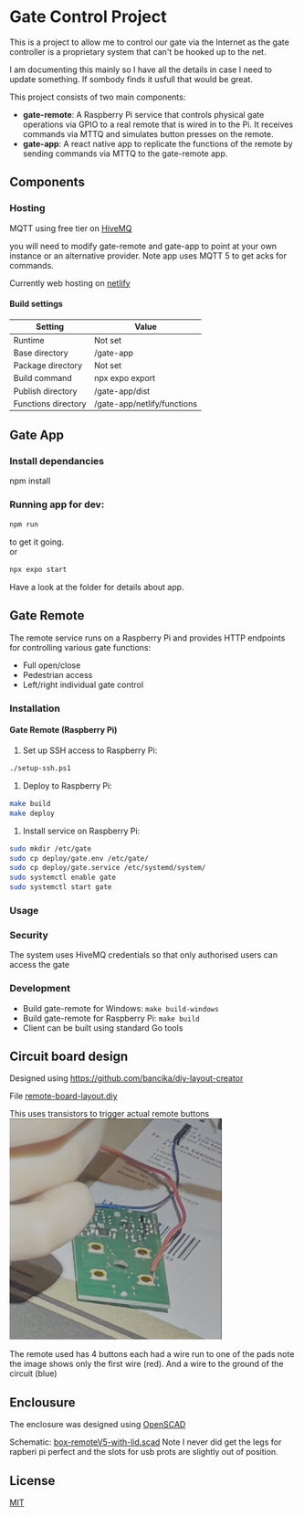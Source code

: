 # Gate Control Project
This is a project to allow me to control our gate via the Internet as the gate
controller is a proprietary system that can't be hooked up to the net.  

I am documenting this mainly so I have all the details in case I need to update
something.  If sombody finds it usfull that would be great.


This project consists of two main components:
- **gate-remote**: A Raspberry Pi service that controls physical gate 
  operations via GPIO to a real remote that is wired in to the Pi.  It receives
  commands via MTTQ and simulates button presses on the remote. 
- **gate-app**: A react native app to replicate the functions of the remote by 
  sending commands via MTTQ to the gate-remote app.

## Components

### Hosting
MQTT using free tier on [HiveMQ](https://www.hivemq.com/)

you will need to modify gate-remote and gate-app to point at your own instance 
or an alternative provider. Note app uses MQTT 5 to get acks for commands.

Currently web hosting on [netlify](https://app.netlify)
#### Build settings

| Setting             | Value                       |
| ------------------- | --------------------------- |
| Runtime             | Not set                     |
| Base directory      | /gate-app                   |
| Package directory   | Not set                     |
| Build command       | npx expo export             |
| Publish directory   | /gate-app/dist              |
| Functions directory | /gate-app/netlify/functions |


## Gate App 

### Install dependancies
npm install 

### Running app for dev:
```bash
npm run
```
to get it going.  
or 
```bash
npx expo start 
```
Have a look at the folder for details about app.


## Gate Remote
The remote service runs on a Raspberry Pi and provides HTTP endpoints for
controlling various gate functions:
- Full open/close
- Pedestrian access
- Left/right individual gate control


### Installation

#### Gate Remote (Raspberry Pi)

1. Set up SSH access to Raspberry Pi:
```bash
./setup-ssh.ps1
```

1. Deploy to Raspberry Pi:
```bash
make build
make deploy
```

1. Install service on Raspberry Pi:
```bash
sudo mkdir /etc/gate
sudo cp deploy/gate.env /etc/gate/
sudo cp deploy/gate.service /etc/systemd/system/
sudo systemctl enable gate
sudo systemctl start gate
```

### Usage


### Security
The system uses HiveMQ credentials so that only authorised users can access the
gate

### Development
- Build gate-remote for Windows: `make build-windows`
- Build gate-remote for Raspberry Pi: `make build`
- Client can be built using standard Go tools

## Circuit board design
Designed using https://github.com/bancika/diy-layout-creator

File [remote-board-layout.diy](remote-board-layout.diy)

This uses transistors to trigger actual remote buttons 
![Remote example](remote.png "Remote")

The remote used has 4 buttons each had a wire run to one of the pads note the
image shows only the first wire (red).  And a wire to the ground of the 
circuit (blue)

## Enclousure 
The enclosure was designed using [OpenSCAD](https://openscad.org/) 

Schematic: [box-remoteV5-with-lid.scad](box-remoteV5-with-lid.scad)
Note I never did get the legs for rapberi pi perfect and the slots for usb prots
are slightly out of position.  


## License
[MIT](https://choosealicense.com/licenses/mit/)
